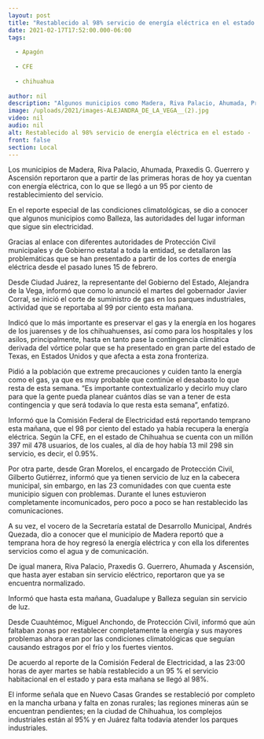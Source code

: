```yaml
---
layout: post
title: "Restablecido al 98% servicio de energía eléctrica en el estado -  Alejandra de la Vega"
date: 2021-02-17T17:52:00.000-06:00
tags:
  
  - Apagón
  
  - CFE
  
  - chihuahua
  
author: nil
description: "Algunos municipios como Madera, Riva Palacio, Ahumada, Praxedis G. Guerrero y Ascensión amanecieron hoy con electricidad; Balleza y Guadalupe se reportan todavía sin servicio eléctrico"
image: /uploads/2021/images-ALEJANDRA_DE_LA_VEGA__(2).jpg
video: nil
audio: nil
alt: Restablecido al 98% servicio de energía eléctrica en el estado -  Alejandra de la Vega
front: false
section: Local
---
```


Los municipios de Madera, Riva Palacio, Ahumada, Praxedis G. Guerrero y Ascensión reportaron que a partir de las primeras horas de hoy ya cuentan con energía eléctrica, con lo que se llegó a un 95 por ciento de restablecimiento del servicio.

En el reporte especial de las condiciones climatológicas, se dio a conocer que algunos municipios como Balleza, las autoridades del lugar informan que sigue sin electricidad.

Gracias al enlace con diferentes autoridades de Protección Civil municipales y de Gobierno estatal a toda la entidad, se detallaron las problemáticas que se han presentado a partir de los cortes de energía eléctrica desde el pasado lunes 15 de febrero.

Desde Ciudad Juárez, la representante del Gobierno del Estado, Alejandra de la Vega, informó que como lo anunció el martes del gobernador Javier Corral, se inició el corte de suministro de gas en los parques industriales, actividad que se reportaba al 99 por ciento esta mañana.

Indicó que lo más importante es preservar el gas y la energía en los hogares de los juarenses y de los chihuahuenses, así como para los hospitales y los asilos, principalmente, hasta en tanto pase la contingencia climática derivada del vórtice polar que se ha presentado en gran parte del estado de Texas, en Estados Unidos y que afecta a esta zona fronteriza.

Pidió a la población que extreme precauciones y cuiden tanto la energía como el gas, ya que es muy probable que continúe el desabasto lo que resta de esta semana. “Es importante contextualizarlo y decirlo muy claro para que la gente pueda planear cuántos días se van a tener de esta contingencia y que será todavía lo que resta esta semana”, enfatizó.

Informó que la Comisión Federal de Electricidad está reportando temprano esta mañana, que el 98 por ciento del estado ya había recupera la energía eléctrica. Según la CFE, en el estado de Chihuahua se cuenta con un millón 397 mil 478 usuarios, de los cuales, al día de hoy había 13 mil 298 sin servicio, es decir, el 0.95%.

Por otra parte, desde Gran Morelos, el encargado de Protección Civil, Gilberto Gutiérrez, informó que ya tienen servicio de luz en la cabecera municipal, sin embargo, en las 23 comunidades con que cuenta este municipio siguen con problemas. Durante el lunes estuvieron completamente incomunicados, pero poco a poco se han restablecido las comunicaciones.

A su vez, el vocero de la Secretaría estatal de Desarrollo Municipal, Andrés Quezada, dio a conocer que el municipio de Madera reportó que a temprana hora de hoy regresó la energía eléctrica y con ella los diferentes servicios como el agua y de comunicación.

De igual manera, Riva Palacio, Praxedis G. Guerrero, Ahumada y Ascensión, que hasta ayer estaban sin servicio eléctrico, reportaron que ya se encuentra normalizado.

Informó que hasta esta mañana, Guadalupe y Balleza seguían sin servicio de luz.

Desde Cuauhtémoc, Miguel Anchondo, de Protección Civil, informó que aún faltaban zonas por restablecer completamente la energía y sus mayores problemas ahora eran por las condiciones climatológicas que seguían causando estragos por el frío y los fuertes vientos.

De acuerdo al reporte de la Comisión Federal de Electricidad, a las 23:00 horas de ayer martes se había restablecido a un 95 % el servicio habitacional en el estado y para esta mañana se llegó al 98%.

El informe señala que en Nuevo Casas Grandes se restableció por completo en la mancha urbana y falta en zonas rurales; las regiones mineras aún se encuentran pendientes; en la ciudad de Chihuahua, los complejos industriales están al 95% y en Juárez falta todavía atender los parques industriales. 
